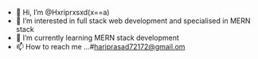 - 👋 Hi, I’m @Hxriprxsxd(x==a)
- 👀 I’m interested in full stack web development and specialised in MERN stack
- 🌱 I’m currently learning MERN stack development
- 📫 How to reach me ...#hariprasad72172@gmail.om

<!---
Hxri72/Hxri72 is a ✨ special ✨ repository because its `README.md` (this file) appears on your GitHub profile.
You can click the Preview link to take a look at your changes.
--->
